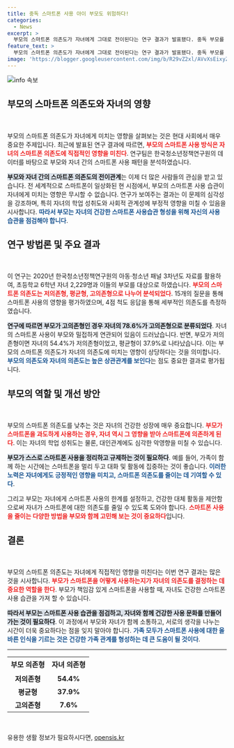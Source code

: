 ```yaml
---
title: 중독 스마트폰 사용 아이 부모도 위험하다!
categories:
  - News
excerpt: >
  부모의 스마트폰 의존도가 자녀에게 그대로 전이된다는 연구 결과가 발표됐다. 중독 부모를 둔 자녀 78%가 비슷한 의존형태를 보이며, 이는 자녀의 학업과 정서에 부정적 영향을 미칠 수 있다. 스마트폰 의존 감소를 위해 부모의 역할이 절실해 보인다!
feature_text: >
  부모의 스마트폰 의존도가 자녀에게 그대로 전이된다는 연구 결과가 발표됐다. 중독 부모를 둔 자녀 78%가 비슷한 의존형태를 보이며, 이는 자녀의 학업과 정서에 부정적 영향을 미칠 수 있다. 스마트폰 의존 감소를 위해 부모의 역할이 절실해 보인다!
image: 'https://blogger.googleusercontent.com/img/b/R29vZ2xl/AVvXsEixyZcFfHzMRdzZMjFBmAUKJYCLCGyLL1o632UiGVXcaFdKo_bkvkuCioo0uUKlGfBVcT3P84aROyZIXSBEx3Aw5nCQ3pTgDom1WDC4m8eifvWiAmWEEVb4x6G_l8C0QH225ldMjyaFvpxGEBGNO37VmDTDMHGhJPq73UglMfDca1-0aw/s1600/blogspot.png'
---
```


<p><img src="https://blogger.googleusercontent.com/img/b/R29vZ2xl/AVvXsEixyZcFfHzMRdzZMjFBmAUKJYCLCGyLL1o632UiGVXcaFdKo_bkvkuCioo0uUKlGfBVcT3P84aROyZIXSBEx3Aw5nCQ3pTgDom1WDC4m8eifvWiAmWEEVb4x6G_l8C0QH225ldMjyaFvpxGEBGNO37VmDTDMHGhJPq73UglMfDca1-0aw/s1600/blogspot.png" alt="info 속보" /></p>

<h2 data-ke-size="size26">부모의 스마트폰 의존도와 자녀의 영향</h2>

<p data-ke-size="size16">&nbsp;</p>

<p>부모의 스마트폰 의존도가 자녀에게 미치는 영향을 살펴보는 것은 현대 사회에서 매우 중요한 주제입니다. 최근에 발표된 연구 결과에 따르면, <b><span style="color: #ee2323;">부모의 스마트폰 사용 방식은 자녀의 스마트폰 의존도에 직접적인 영향을 미친다</span></b>. 연구팀은 한국청소년정책연구원의 데이터를 바탕으로 부모와 자녀 간의 스마트폰 사용 패턴을 분석하였습니다. </p>

<p><b><span style="background-color: #21538527;">부모와 자녀 간의 스마트폰 의존도의 전이관계</span></b>는 이제 더 많은 사람들의 관심을 받고 있습니다. 전 세계적으로 스마트폰이 일상화된 현 시점에서, 부모의 스마트폰 사용 습관이 자녀에게 미치는 영향은 무시할 수 없습니다. 연구가 보여주는 결과는 이 문제의 심각성을 강조하며, 특히 자녀의 학업 성취도와 사회적 관계성에 부정적 영향을 미칠 수 있음을 시사합니다. <b><span style="color: #1a5490;">따라서 부모는 자녀의 건강한 스마트폰 사용습관 형성을 위해 자신의 사용 습관을 점검해야 합니다</span></b>.</p>

<h2 data-ke-size="size26">연구 방법론 및 주요 결과</h2>

<p data-ke-size="size16">&nbsp;</p>

<p>이 연구는 2020년 한국청소년정책연구원의 아동·청소년 패널 3차년도 자료를 활용하여, 초등학교 6학년 자녀 2,229명과 이들의 부모를 대상으로 하였습니다. <b><span style="color: #ee2323;">부모의 스마트폰 의존도는 저의존형, 평균형, 고의존형으로 나누어 분석되었다</span></b>. 15개의 질문을 통해 스마트폰 사용의 영향을 평가하였으며, 4점 척도 응답을 통해 세부적인 의존도를 측정하였습니다.</p>

<p><b><span style="background-color: #21538527;">연구에 따르면 부모가 고의존형인 경우 자녀의 78.6%가 고의존형으로 분류되었다</span></b>. 자녀의 스마트폰 사용이 부모와 밀접하게 연관되어 있음이 드러났습니다. 반면, 부모가 저의존형이면 자녀의 54.4%가 저의존형이었고, 평균형이 37.9%로 나타났습니다. 이는 부모의 스마트폰 의존도가 자녀의 의존도에 미치는 영향이 상당하다는 것을 의미합니다. <b><span style="color: #1a5490;">부모의 의존도와 자녀의 의존도는 높은 상관관계를 보인다</span></b>는 점도 중요한 결과로 평가됩니다.</p>

<h2 data-ke-size="size26">부모의 역할 및 개선 방안</h2>

<p data-ke-size="size16">&nbsp;</p>

<p>부모의 스마트폰 의존도를 낮추는 것은 자녀의 건강한 성장에 매우 중요합니다. <b><span style="color: #ee2323;">부모가 스마트폰을 과도하게 사용하는 경우, 자녀 역시 그 영향을 받아 스마트폰에 의존하게 된다</span></b>. 이는 자녀의 학업 성취도는 물론, 대인관계에도 심각한 악영향을 미칠 수 있습니다. </p>

<p><b><span style="background-color: #21538527;">부모가 스스로 스마트폰 사용을 정리하고 규제하는 것이 필요하다</span></b>. 예를 들어, 가족이 함께 하는 시간에는 스마트폰을 멀리 두고 대화 및 활동에 집중하는 것이 좋습니다. <b><span style="color: #1a5490;">이러한 노력은 자녀에게도 긍정적인 영향을 미치고, 스마트폰 의존도를 줄이는 데 기여할 수 있다</span></b>. </p>

<p>그리고 부모는 자녀에게 스마트폰 사용의 한계를 설정하고, 건강한 대체 활동을 제안함으로써 자녀가 스마트폰에 대한 의존도를 줄일 수 있도록 도와야 합니다. <b><span style="color: #ee2323;">스마트폰 사용을 줄이는 다양한 방법을 부모와 함께 고민해 보는 것이 중요하다</span></b>입니다.</p>

<h2 data-ke-size="size26">결론</h2>

<p data-ke-size="size16">&nbsp;</p>

<p>부모의 스마트폰 의존도는 자녀에게 직접적인 영향을 미친다는 이번 연구 결과는 많은 것을 시사합니다. <b><span style="color: #ee2323;">부모가 스마트폰을 어떻게 사용하는지가 자녀의 의존도를 결정하는 데 중요한 역할을 한다</span></b>. 부모가 책임감 있게 스마트폰을 사용할 때, 자녀도 건강한 스마트폰 사용 습관을 가져 할 수 있습니다.</p>

<p><b><span style="background-color: #21538527;">따라서 부모는 스마트폰 사용 습관을 점검하고, 자녀와 함께 건강한 사용 문화를 만들어가는 것이 필요하다</span></b>. 이 과정에서 부모와 자녀가 함께 소통하고, 서로의 생각을 나누는 시간이 더욱 중요하다는 점을 잊지 말아야 합니다. <b><span style="color: #1a5490;">가족 모두가 스마트폰 사용에 대한 올바른 인식을 기르는 것은 건강한 가족 관계를 형성하는 데 큰 도움이 될 것이다</span></b>.</p>

<hr>

<table style="width:100%; border-collapse:collapse;">
  <tr>
    <td style="text-align: center; height: 35px;"><b>부모 의존형</b></td>
    <td style="text-align: center; height: 35px;"><b>자녀 의존형</b></td>
  </tr>
  <tr>
    <td style="text-align: center; height: 17px;"><b>저의존형</b></td>
    <td style="text-align: center; height: 17px;"><b>54.4%</b></td>
  </tr>
  <tr>
    <td style="text-align: center; height: 17px;"><b>평균형</b></td>
    <td style="text-align: center; height: 17px;"><b>37.9%</b></td>
  </tr>
  <tr>
    <td style="text-align: center; height: 17px;"><b>고의존형</b></td>
    <td style="text-align: center; height: 17px;"><b>7.6%</b></td>
  </tr>
</table>

<p data-ke-size="size16">&nbsp;</p>
유용한 생활 정보가 필요하시다면, <a href="https://opensis.kr" rel="dofollow">opensis.kr</a>


